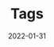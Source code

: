 ---
title: "Tags"
date: 2022-01-31
draft: false
tags: [
        "design", 
        "psychologie", 
        "interface", 
        "ui", 
        "plateformes", 
        "patterns", 
        "histoire", 
        "culture",
    ]
---